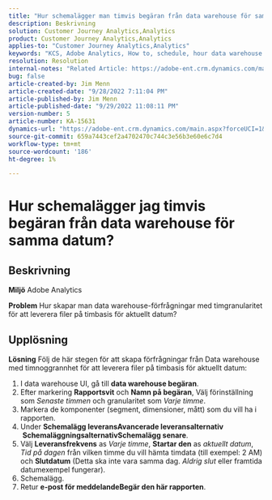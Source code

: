 ```yaml
---
title: "Hur schemalägger man timvis begäran från data warehouse för samma datum?"
description: Beskrivning
solution: Customer Journey Analytics,Analytics
product: Customer Journey Analytics,Analytics
applies-to: "Customer Journey Analytics,Analytics"
keywords: "KCS, Adobe Analytics, How to, schedule, hour data warehouse request, same date"
resolution: Resolution
internal-notes: "Related Article: https://adobe-ent.crm.dynamics.com/main.aspx?appid=c8f3a4cd-a068-e911-a957-000d3a34e00b&pagetype=entityrecord&etn=knowledgearticle&id=b5d08a45-cea0-ea11-a812-000d3a303484"
bug: false
article-created-by: Jim Menn
article-created-date: "9/28/2022 7:11:04 PM"
article-published-by: Jim Menn
article-published-date: "9/29/2022 11:08:11 PM"
version-number: 5
article-number: KA-15631
dynamics-url: "https://adobe-ent.crm.dynamics.com/main.aspx?forceUCI=1&pagetype=entityrecord&etn=knowledgearticle&id=5f38f048-613f-ed11-9db1-0022480866ad"
source-git-commit: 659a7443cef2a4702470c744c3e56b3e60e6c7d4
workflow-type: tm+mt
source-wordcount: '186'
ht-degree: 1%

---
```


# Hur schemalägger jag timvis begäran från data warehouse för samma datum?

## Beskrivning


<b>Miljö</b>
Adobe Analytics

<b>Problem</b>
Hur skapar man data warehouse-förfrågningar med timgranularitet för att leverera filer på timbasis för aktuellt datum?


## Upplösning


<b>Lösning</b>
Följ de här stegen för att skapa förfrågningar från Data warehouse med timnoggrannhet för att leverera filer på timbasis för aktuellt datum:

1. I data warehouse UI, gå till <b>data warehouse begäran</b>.
2. Efter markering <b>Rapportsvit</b> och <b>Namn på begäran</b>, Välj förinställning som *Senaste timmen* och granularitet som *Varje timme*.
3. Markera de komponenter (segment, dimensioner, mått) som du vill ha i rapporten.
4. Under <b>Schemalägg leverans</b><b>Avancerade leveransalternativ</b>  <b>Schemaläggningsalternativ</b><b>Schemalägg senare</b>.
5. Välj <b>Leveransfrekvens</b> as *Varje timme*, <b>Startar den</b> as *aktuellt datum*, *Tid på dagen* från vilken timme du vill hämta timdata (till exempel: 2 AM) och <b>Slutdatum</b> (Detta ska inte vara samma dag. *Aldrig slut* eller framtida datumexempel fungerar).
6. Schemalägg.
7. Retur <b>e-post för meddelande</b><b>Begär den här rapporten</b>.

